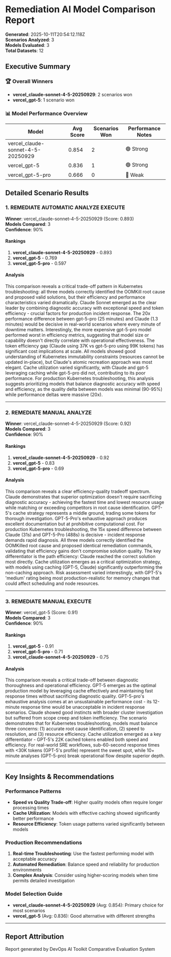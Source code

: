 # Remediation AI Model Comparison Report

**Generated**: 2025-10-11T20:54:12.118Z  
**Scenarios Analyzed**: 3  
**Models Evaluated**: 3  
**Total Datasets**: 12

## Executive Summary

### 🏆 Overall Winners
- **vercel_claude-sonnet-4-5-20250929**: 2 scenarios won
- **vercel_gpt-5**: 1 scenario won

### 📊 Model Performance Overview

| Model | Avg Score | Scenarios Won | Performance Notes |
|-------|-----------|---------------|-------------------|
| vercel_claude-sonnet-4-5-20250929 | 0.854 | 2 | 🟢 Strong |
| vercel_gpt-5 | 0.836 | 1 | 🟢 Strong |
| vercel_gpt-5-pro | 0.666 | 0 | 🔴 Weak |

## Detailed Scenario Results

### 1. REMEDIATE AUTOMATIC ANALYZE EXECUTE

**Winner**: vercel_claude-sonnet-4-5-20250929 (Score: 0.893)  
**Models Compared**: 3  
**Confidence**: 90%

#### Rankings
1. **vercel_claude-sonnet-4-5-20250929** - 0.893
2. **vercel_gpt-5** - 0.769
3. **vercel_gpt-5-pro** - 0.597

#### Analysis
This comparison reveals a critical trade-off pattern in Kubernetes troubleshooting: all three models correctly identified the OOMKill root cause and proposed valid solutions, but their efficiency and performance characteristics varied dramatically. Claude Sonnet emerged as the clear leader by combining diagnostic accuracy with exceptional speed and token efficiency - crucial factors for production incident response. The 20x performance difference between gpt-5-pro (25 minutes) and Claude (1.3 minutes) would be decisive in real-world scenarios where every minute of downtime matters. Interestingly, the more expensive gpt-5-pro model performed worst in efficiency metrics, suggesting that model size or capability doesn't directly correlate with operational effectiveness. The token efficiency gap (Claude using 37K vs gpt-5-pro using 99K tokens) has significant cost implications at scale. All models showed good understanding of Kubernetes immutability constraints (resources cannot be updated in-place), but Claude's atomic recreation approach was most elegant. Cache utilization varied significantly, with Claude and gpt-5 leveraging caching while gpt-5-pro did not, contributing to its poor performance. For production Kubernetes troubleshooting, this analysis suggests prioritizing models that balance diagnostic accuracy with speed and efficiency, as the quality delta between models was minimal (90-95%) while performance deltas were massive (20x).

---

### 2. REMEDIATE MANUAL ANALYZE

**Winner**: vercel_claude-sonnet-4-5-20250929 (Score: 0.92)  
**Models Compared**: 3  
**Confidence**: 90%

#### Rankings
1. **vercel_claude-sonnet-4-5-20250929** - 0.92
2. **vercel_gpt-5** - 0.83
3. **vercel_gpt-5-pro** - 0.69

#### Analysis
This comparison reveals a clear efficiency-quality tradeoff spectrum. Claude demonstrates that superior optimization doesn't require sacrificing diagnostic accuracy - achieving the fastest time and lowest resource usage while matching or exceeding competitors in root cause identification. GPT-5's cache strategy represents a middle ground, trading some tokens for thorough investigation. GPT-5-Pro's exhaustive approach produces excellent documentation but at prohibitive computational cost. For production Kubernetes troubleshooting, the 15x speed difference between Claude (31s) and GPT-5-Pro (488s) is decisive - incident response demands rapid diagnosis. All three models correctly identified the OOMKilled root cause and proposed identical remediation commands, validating that efficiency gains don't compromise solution quality. The key differentiator is the path efficiency: Claude reached the correct solution most directly. Cache utilization emerges as a critical optimization strategy, with models using caching (GPT-5, Claude) significantly outperforming the non-caching approach. Risk assessment varied interestingly, with GPT-5's 'medium' rating being most production-realistic for memory changes that could affect scheduling and node resources.

---

### 3. REMEDIATE MANUAL EXECUTE

**Winner**: vercel_gpt-5 (Score: 0.91)  
**Models Compared**: 3  
**Confidence**: 90%

#### Rankings
1. **vercel_gpt-5** - 0.91
2. **vercel_gpt-5-pro** - 0.71
3. **vercel_claude-sonnet-4-5-20250929** - 0.75

#### Analysis
This comparison reveals a critical trade-off between diagnostic thoroughness and operational efficiency. GPT-5 emerges as the optimal production model by leveraging cache effectively and maintaining fast response times without sacrificing diagnostic quality. GPT-5-pro's exhaustive analysis comes at an unsustainable performance cost - its 12-minute response time would be unacceptable in incident response scenarios. Claude showed good instincts with broader cluster investigation but suffered from scope creep and token inefficiency. The scenario demonstrates that for Kubernetes troubleshooting, models must balance three concerns: (1) accurate root cause identification, (2) speed to resolution, and (3) resource efficiency. Cache utilization emerged as a key differentiator - GPT-5's 22K cached tokens enabled both speed and efficiency. For real-world SRE workflows, sub-60-second response times with <30K tokens (GPT-5's profile) represent the sweet spot, while 10+ minute analyses (GPT-5-pro) break operational flow despite superior depth.

---

## Key Insights & Recommendations

### Performance Patterns
- **Speed vs Quality Trade-off**: Higher quality models often require longer processing times
- **Cache Utilization**: Models with effective caching showed significantly better performance
- **Resource Efficiency**: Token usage patterns varied significantly between models

### Production Recommendations
1. **Real-time Troubleshooting**: Use the fastest performing model with acceptable accuracy
2. **Automated Remediation**: Balance speed and reliability for production environments  
3. **Complex Analysis**: Consider using higher-scoring models when time permits detailed investigation

### Model Selection Guide
- **vercel_claude-sonnet-4-5-20250929** (Avg: 0.854): Primary choice for most scenarios
- **vercel_gpt-5** (Avg: 0.836): Good alternative with different strengths

---

## Report Attribution

Report generated by DevOps AI Toolkit Comparative Evaluation System
